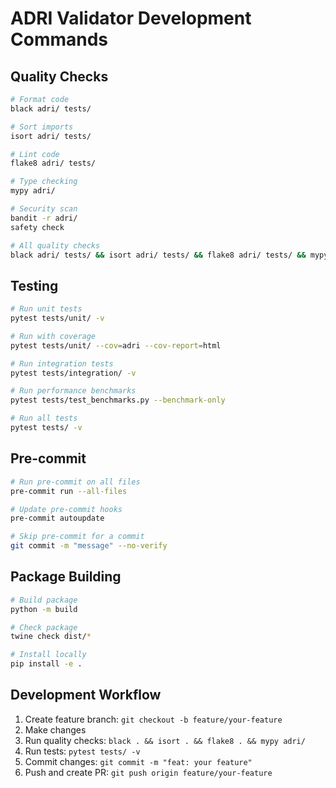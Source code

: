 # ADRI Validator Development Commands

## Quality Checks
```bash
# Format code
black adri/ tests/

# Sort imports
isort adri/ tests/

# Lint code
flake8 adri/ tests/

# Type checking
mypy adri/

# Security scan
bandit -r adri/
safety check

# All quality checks
black adri/ tests/ && isort adri/ tests/ && flake8 adri/ tests/ && mypy adri/
```

## Testing
```bash
# Run unit tests
pytest tests/unit/ -v

# Run with coverage
pytest tests/unit/ --cov=adri --cov-report=html

# Run integration tests
pytest tests/integration/ -v

# Run performance benchmarks
pytest tests/test_benchmarks.py --benchmark-only

# Run all tests
pytest tests/ -v
```

## Pre-commit
```bash
# Run pre-commit on all files
pre-commit run --all-files

# Update pre-commit hooks
pre-commit autoupdate

# Skip pre-commit for a commit
git commit -m "message" --no-verify
```

## Package Building
```bash
# Build package
python -m build

# Check package
twine check dist/*

# Install locally
pip install -e .
```

## Development Workflow
1. Create feature branch: `git checkout -b feature/your-feature`
2. Make changes
3. Run quality checks: `black . && isort . && flake8 . && mypy adri/`
4. Run tests: `pytest tests/ -v`
5. Commit changes: `git commit -m "feat: your feature"`
6. Push and create PR: `git push origin feature/your-feature`
